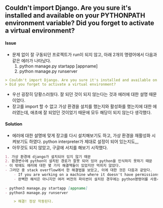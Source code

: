 ## Couldn't import Django. Are you sure it's installed and available on your PYTHONPATH environment variable? Did you forget to activate a virtual environment?



#### Issue

- 문제 없이 잘 구동되던 프로젝트가 run이 되지 않고, 아래 2개의 명령어에서 다음과 같은 에러가 나타났다.
  1. python manage.py startapp [appname]
  2. python manage.py runserver 

```markdown
> Couldn't import Django. Are you sure it's installed and available on your PYTHONPATH environment variable? 
> Did you forget to activate a virtual environment?
```

- 우선 굉장히 당황스러웠다. 잘 되던 것이 되지 않는다는 것과 에러에 대한 설명 때문이었다.
- 장고를 import 할 수 없고 가상 환경을 설치를 했는지와 활성화를 했는지에 대한 에러였는데, 애초에 잘 되었던 것이었기 때문에 모두 해당이 되지 않는다 생각했다.

#### Solution

- 에러에 대한 설명에 맞게 장고를 다시 설치해보기도 하고, 가상 환경을 재활성화 시켜보기도 하였다. python interpreter가 제대로 설정이 되어 있는지도,,,
- 아무것도 되지 않았고, 구글에 서치를 해보기 시작했다. 

```markdown
1. 가상 환경에 django가 설치되어 있지 않기 때문
2. 환경변수에 python이 설치된 경로가 잘못 되어 있어 python을 인식하지 못하기 때문
- 이 밖에도 에러에 대한 몇 가지 해결책들이 있었지만 먹히지 않았다.
- 그러던 중 stack overflow에서 한 해결법을 보았고, 이에 대한 것은 다음과 같았다.
	- If you are working on a machine where it doesn't have permissions to all the files and moreover you have two versions such as defaulf 2.7 & latest 3.6 then while running the command use the python version with the command. 
	- 완벽한 해석은 아니지만 여러 버전의 파이썬이 설치된 경우에는 python명령어를 사용시 버전을 명시해주어야 한다는 것.
		
- python3 manage.py startapp [appname]
- python3 manage.py runserver

	> 해결! 정상 작동된다.
```

